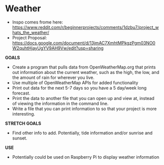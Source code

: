 # Weather
 * Inspo comes frome here: https://www.reddit.com/r/beginnerprojects/comments/1dzbu7/project_whats_the_weather/
 * Project Proposal: https://docs.google.com/document/d/13jmAC7XmhtMPkgzPgm03NO0W2quhtHjayUgYV9AH9Vw/edit?usp=sharing
 
 **GOALS**
  * Create a program that pulls data from OpenWeatherMap.org that prints out information about the current weather, such as       the high, the low, and the amount of rain for wherever you live. 
  * Use multiple of OpenWeatherMap APIs for added functionality 
  * Print out data for the next 5-7 days so you have a 5 day/week long forecast.
  * Print the data to another file that you can open up and view at, instead of viewing the information in the command line.
  * Write a file that you can print information to so that your project is more interesting. 
  
 **STRETCH GOALS**
  * Find other info to add. Potentially, tide information and/or sunrise and sunset. 
  
 **USE**
  * Potentially could be used on Raspberry Pi to display weather information
  


